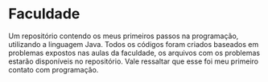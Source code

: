 # Faculdade
Um repositório contendo os meus primeiros passos na programação, utilizando a linguagem Java. Todos os códigos foram criados baseados em problemas expostos nas aulas da faculdade, os arquivos com os problemas estarão disponíveis no repositório. Vale ressaltar que esse foi meu primeiro contato com programação.
